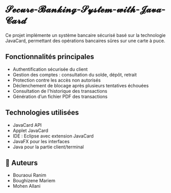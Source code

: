 # 𝓢𝓮𝓬𝓾𝓻𝓮-𝓑𝓪𝓷𝓴𝓲𝓷𝓰-𝓢𝔂𝓼𝓽𝓮𝓶-𝔀𝓲𝓽𝓱-𝓙𝓪𝓿𝓪-𝓒𝓪𝓻𝓭

Ce projet implémente un système bancaire sécurisé basé sur la technologie JavaCard, permettant des opérations bancaires sûres sur une carte à puce.

## Fonctionnalités principales

- Authentification sécurisée du client
- Gestion des comptes : consultation du solde, dépôt, retrait
- Protection contre les accès non autorisés
- Déclenchement de blocage après plusieurs tentatives échouées
- Consultation de l'historique des transactions
- Génération d’un fichier PDF des transactions

## Technologies utilisées

- JavaCard API
- Applet JavaCard
- IDE : Eclipse avec extension JavaCard
- JavaFX pour les interfaces
- Java pour la partie client/terminal

## 👥 Auteurs

- Bouraoui Ranim
- Boughizene Mariem
- Mohen Allani

